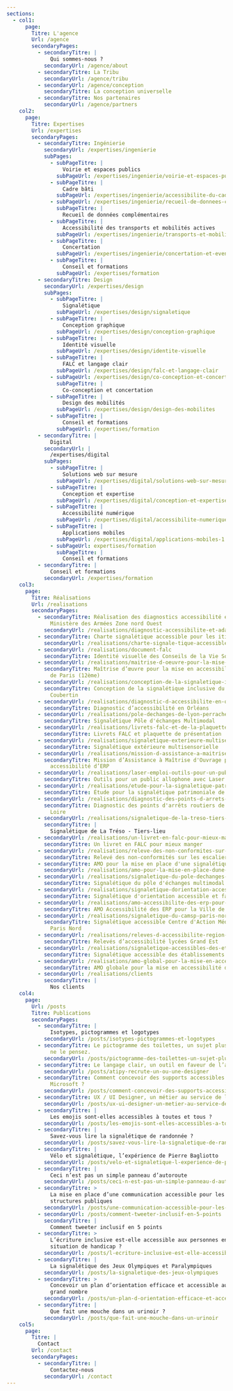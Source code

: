 ```yaml
---
sections:
  - col1:
      page:
        Titre: L'agence
        Url: /agence
        secondaryPages:
          - secondaryTitre: |
              Qui sommes-nous ?
            secondaryUrl: /agence/about
          - secondaryTitre: La Tribu
            secondaryUrl: /agence/tribu
          - secondaryUrl: /agence/conception
            secondaryTitre: La conception universelle
          - secondaryTitre: Nos partenaires
            secondaryUrl: /agence/partners
    col2:
      page:
        Titre: Expertises
        Url: /expertises
        secondaryPages:
          - secondaryTitre: Ingénierie
            secondaryUrl: /expertises/ingenierie
            subPages:
              - subPageTitre: |
                  Voirie et espaces publics
                subPageUrl: /expertises/ingenierie/voirie-et-espaces-publics
              - subPageTitre: |
                  Cadre bâti
                subPageUrl: /expertises/ingenierie/accessibilite-du-cadre-bati
              - subPageUrl: /expertises/ingenierie/recueil-de-donnees-complementaires
                subPageTitre: |
                  Recueil de données complémentaires
              - subPageTitre: |
                  Accessibilité des transports et mobilités actives
                subPageUrl: /expertises/ingenierie/transports-et-mobilites-actives
              - subPageTitre: |
                  Concertation
                subPageUrl: /expertises/ingenierie/concertation-et-evenementiel
              - subPageTitre: |
                  Conseil et formations
                subPageUrl: /expertises/formation
          - secondaryTitre: Design
            secondaryUrl: /expertises/design
            subPages:
              - subPageTitre: |
                  Signalétique
                subPageUrl: /expertises/design/signaletique
              - subPageTitre: |
                  Conception graphique
                subPageUrl: /expertises/design/conception-graphique
              - subPageTitre: |
                  Identité visuelle
                subPageUrl: /expertises/design/identite-visuelle
              - subPageTitre: |
                  FALC et langage clair
                subPageUrl: /expertises/design/falc-et-langage-clair
              - subPageUrl: /expertises/design/co-conception-et-concertation
                subPageTitre: |
                  Co-conception et concertation
              - subPageTitre: |
                  Design des mobilités
                subPageUrl: /expertises/design/design-des-mobilites
              - subPageTitre: |
                  Conseil et formations
                subPageUrl: /expertises/formation
          - secondaryTitre: |
              Digital
            secondaryUrl: |
              /expertises/digital
            subPages:
              - subPageTitre: |
                  Solutions web sur mesure
                subPageUrl: /expertises/digital/solutions-web-sur-mesure
              - subPageTitre: |
                  Conception et expertise
                subPageUrl: /expertises/digital/conception-et-expertise
              - subPageTitre: |
                  Accessibilité numérique
                subPageUrl: /expertises/digital/accessibilite-numerique
              - subPageTitre: |
                  Applications mobiles
                subPageUrl: /expertises/digital/applications-mobiles-1
              - subPageUrl: expertises/formation
                subPageTitre: |
                  Conseil et formations
          - secondaryTitre: |
              Conseil et formations
            secondaryUrl: /expertises/formation
    col3:
      page:
        Titre: Réalisations
        Url: /realisations
        secondaryPages:
          - secondaryTitre: R﻿éalisation des diagnostics accessibilité et de l'Ad'AP du
              Ministère des Armées Zone nord Ouest
            secondaryUrl: /realisations/diagnostic-accessibilite-et-adap-du-ministere-des-armees
          - secondaryTitre: Charte signalétique accessible pour les itinéraires vélo
            secondaryUrl: /realisations/charte-signale-tique-accessible-pour-les-itine-raires-velo
          - secondaryUrl: /realisations/document-falc
            secondaryTitre: Identité visuelle des Conseils de la Vie Sociale
          - secondaryUrl: /realisations/maitrise-d-oeuvre-pour-la-mise-en-accessibilite-erp-de-la-ville-de-paris-12eme
            secondaryTitre: Maîtrise d’œuvre pour la mise en accessibilité ERP de la Ville
              de Paris (12ème)
          - secondaryUrl: /realisations/conception-de-la-signaletique-inclusive-du-stade-pierre-de-coubertin
            secondaryTitre: Conception de la signalétique inclusive du Stade Pierre de
              Coubertin
          - secondaryUrl: /realisations/diagnostic-d-accessibilite-en-orleans
            secondaryTitre: Diagnostic d’accessibilité en Orléans
          - secondaryUrl: /realisations/pole-dechanges-de-lyon-perrache
            secondaryTitre: Signalétique Pôle d'échanges Multimodal
          - secondaryUrl: /realisations/livrets-falc-et-de-la-plaquette-de-presentation
            secondaryTitre: Livrets FALC et plaquette de présentation
          - secondaryUrl: /realisations/signaletique-exterieure-multisensorielle-1
            secondaryTitre: Signalétique extérieure multisensorielle
          - secondaryUrl: /realisations/mission-d-assistance-a-maitrise-douvrage-pour-la-mise-en-accessibilite-d-erp
            secondaryTitre: Mission d’Assistance à Maîtrise d'Ouvrage pour la mise en
              accessibilité d’ERP
          - secondaryUrl: /realisations/laser-emploi-outils-pour-un-public-allophone
            secondaryTitre: Outils pour un public allophone avec Laser Emploi
          - secondaryUrl: /realisations/etude-pour-la-signaletique-patrimoniale-de-rennes-metropole
            secondaryTitre: Étude pour la signalétique patrimoniale de Rennes Metropole
          - secondaryUrl: /realisations/diagnostic-des-points-d-arrets-routiers
            secondaryTitre: Diagnostic des points d'arrêts routiers de la Région Pays de la
              Loire
          - secondaryUrl: /realisations/signaletique-de-la-treso-tiers-lieu
            secondaryTitre: |
              Signalétique de La Tréso - Tiers-lieu
          - secondaryUrl: /realisations/un-livret-en-falc-pour-mieux-manger
            secondaryTitre: Un livret en FALC pour mieux manger
          - secondaryUrl: /realisations/releve-des-non-conformites-sur-les-escaliers-du-metro-lyonnais
            secondaryTitre: Relevé des non-conformités sur les escaliers du métro lyonnais
          - secondaryTitre: AMO pour la mise en place d'une signalétique multisensorielle
            secondaryUrl: /realisations/amo-pour-la-mise-en-place-dune-signaletique-multisensorielle
          - secondaryUrl: /realisations/signaletique-du-pole-dechanges-multimodal
            secondaryTitre: Signalétique du pôle d'échanges multimodal d'Annemasse
          - secondaryUrl: /realisations/signaletique-dorientation-accessible-et-facile-a-comprendre
            secondaryTitre: Signalétique d'orientation accessible et facile à comprendre
          - secondaryUrl: /realisations/amo-accessibilite-des-erp-pour-la-ville-de-paris
            secondaryTitre: AMO Accessibilité des ERP pour la Ville de Paris
          - secondaryUrl: /realisations/signaletique-du-camsp-paris-nord
            secondaryTitre: Signalétique accessible Centre d'Action Médico-Sociale Précoce
              Paris Nord
          - secondaryUrl: /realisations/releves-d-accessibilite-region-grand-est
            secondaryTitre: Relevés d’accessibilité lycées Grand Est
          - secondaryUrl: /realisations/signaletique-accessibles-des-etablissements-culturels-de-clichy
            secondaryTitre: Signalétique accessible des établissements culturels de Clichy
          - secondaryUrl: /realisations/amo-global-pour-la-mise-en-accessibilite-du-patrimoine
            secondaryTitre: AMO globale pour la mise en accessibilité du patrimoine
          - secondaryUrl: /realisations/clients
            secondaryTitre: |
              Nos clients
    col4:
      page:
        Url: /posts
        Titre: Publications
        secondaryPages:
          - secondaryTitre: |
              Isotypes, pictogrammes et logotypes
            secondaryUrl: /posts/isotypes-pictogrammes-et-logotypes
          - secondaryTitre: Le pictogramme des toilettes, un sujet plus polémique que vous
              ne le pensez.
            secondaryUrl: /posts/pictogramme-des-toilettes-un-sujet-plus-polemique-quon-ne-le-pense
          - secondaryTitre: Le langage clair, un outil en faveur de l’accessibilité
            secondaryUrl: /posts/atipy-recrute-un-ou-une-designer
          - secondaryTitre: Comment concevoir des supports accessibles avec les outils
              Microsoft ?
            secondaryUrl: /posts/comment-concevoir-des-supports-accessibles-avec-les-outils-microsoft-1
          - secondaryTitre: UX / UI Designer, un métier au service de la conception universelle
            secondaryUrl: /posts/ux-ui-designer-un-metier-au-service-de-la-conception-universelle
          - secondaryTitre: |
              Les emojis sont-elles accessibles à toutes et tous ?
            secondaryUrl: /posts/les-emojis-sont-elles-accessibles-a-toutes-et-tous
          - secondaryTitre: |
              Savez-vous lire la signalétique de randonnée ?
            secondaryUrl: /posts/savez-vous-lire-la-signaletique-de-randonnee
          - secondaryTitre: |
              Vélo et signalétique, l’expérience de Pierre Bagliotto
            secondaryUrl: /posts/velo-et-signaletique-l-experience-de-pierre-bagliotto
          - secondaryTitre: |
              Ceci n’est pas un simple panneau d’autoroute
            secondaryUrl: /posts/ceci-n-est-pas-un-simple-panneau-d-autoroute
          - secondaryTitre: >
              La mise en place d’une communication accessible pour les
              structures publiques
            secondaryUrl: /posts/une-communication-accessible-pour-les-structures-publiques
          - secondaryUrl: /posts/comment-tweeter-inclusif-en-5-points
            secondaryTitre: |
              Comment tweeter inclusif en 5 points
          - secondaryTitre: >
              L’écriture inclusive est-elle accessible aux personnes en
              situation de handicap ?
            secondaryUrl: /posts/l-ecriture-inclusive-est-elle-accessible
          - secondaryTitre: |
              La signalétique des Jeux Olympiques et Paralympiques
            secondaryUrl: /posts/la-signaletique-des-jeux-olympiques
          - secondaryTitre: >
              Concevoir un plan d’orientation efficace et accessible au plus
              grand nombre
            secondaryUrl: /posts/un-plan-d-orientation-efficace-et-accessible-au-plus-grand-nombre
          - secondaryTitre: |
              Que fait une mouche dans un urinoir ?
            secondaryUrl: /posts/que-fait-une-mouche-dans-un-urinoir
    col5:
      page:
        Titre: |
          Contact
        Url: /contact
        secondaryPages:
          - secondaryTitre: |
              Contactez-nous
            secondaryUrl: /contact
---
```


